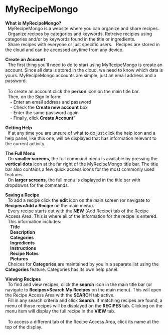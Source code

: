 # MyRecipeMongo
<div>
  <p>
    <b>What is MyRecipeMongo?</b><br/>
    &nbsp;&nbsp;MyRecipeMongo is a website where you can organize and share recipes.<br/>&nbsp;&nbsp;Organize
    recipes by categories and keywords. Retreive recipies using categories and/or by keywords
    found in the title or ingredients.<br/>&nbsp;&nbsp;Share recipes with everyone or just specific users.
    &nbsp;&nbsp;Recipes are stored in the cloud and can be accessed anytime from any device.
  </p>
  <p>
    <b>Create an Account</b><br/>
    &nbsp;&nbsp;The first thing you'll need to do to start using MyRecipeMongo is create an account.  Since all data
    is stored in the cloud, we need to know which data is yours. MyRecipeMongo accounts are simple, just an
    email address and a password.<br/><br/>
    &nbsp;&nbsp;To create an account click the <b>person</b> icon on the main title bar.<br/>
    &nbsp;&nbsp;Then, on the Sign In form:<br/>
    &nbsp;&nbsp;&nbsp;&nbsp;- Enter an email address and password<br/>
    &nbsp;&nbsp;&nbsp;&nbsp;- Check the <b>Create new account</b> box<br/>
    &nbsp;&nbsp;&nbsp;&nbsp;- Enter the same password again<br/>
    &nbsp;&nbsp;&nbsp;&nbsp;- Finally, click <b>Create Account"</b>
  </p>
  <p>
    <b>Getting Help</b><br/>
    &nbsp;&nbsp;If at any time you are unsure of what to do just click the help icon and a help panel, like this one, will be displayed that has information relevant to the current activity.
  </p>
  <p>
    <b>The Full Menu</b><br/>
    &nbsp;&nbsp;On <b>smaller screens</b>, the full command menu is available by pressing the 
    <b>vertical dots</b> icon at the far right of the MyRecipeMongo
    title bar.  The title bar also contains a few quick access icons for the most commonly used features.<br/>
    &nbsp;&nbsp;On <b>larger screens</b>, the full menu is displayed in the title bar with dropdowns for the commands.
  </p>
  <p>
    <b>Saving a Recipe</b><br/>
    &nbsp;&nbsp;To add a recipe click the <b>edit</b> icon on the main 
    screen (or navigate to <b>Recipes>Add a Recipe</b> on the main menu).<br/>
    &nbsp;&nbsp;Every recipe starts out with the <b>NEW</b> (Add Recipe) tab of the Recipe Access Area.  This
    is where all of the information for the recipe is entered.<br/>
    &nbsp;&nbsp;This information includes:<br/>
    &nbsp;&nbsp;&nbsp;&nbsp;<b>Title</b><br/>
    &nbsp;&nbsp;&nbsp;&nbsp;<b>Description</b><br/>
    &nbsp;&nbsp;&nbsp;&nbsp;<b>Categories</b><br/>
    &nbsp;&nbsp;&nbsp;&nbsp;<b>Ingredients</b><br/>
    &nbsp;&nbsp;&nbsp;&nbsp;<b>Instructions</b><br/>
    &nbsp;&nbsp;&nbsp;&nbsp;<b>Recipe Notes</b><br/>
    &nbsp;&nbsp;&nbsp;&nbsp;<b>Pictures</b><br/>
    &nbsp;&nbsp;Choices for <b>Categories</b>  
    are maintained by you in a separate list using the <b>Categories</b> feature.  
    Categories has its own help panel.
  </p>
  <p>
    <b>Viewing Recipes</b><br/>
    &nbsp;&nbsp;To find and view recipes, click the <b>search</b> icon in the 
    main title bar (or navigate to <b>Recipes>Search My Recipes</b> on the main menu).
    This will open the Recipe Access Area with the <b>SEARCH</b> tab active.<br/>
    &nbsp;&nbsp;Fill in any search criteria and click <b>Search</b>. If matching recipes are found, 
    a menu of those recipes will be displayed on the <b>RECIPES</b> tab. 
    Clicking on the menu item will display the full recipe in the <b>VIEW</b> tab.<br/><br/>
    &nbsp;&nbsp;To access a different tab of the Recipe Access Area, click its name at the top of the display.
  </p>
</div>
